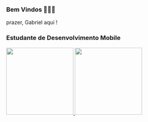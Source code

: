 ### Bem Vindos 🌿🌿🌿
prazer, Gabriel aqui !
### Estudante de Desenvolvimento Mobile

<div>
<a href="https://github.com/DevTrool">
<img loading="lazy" height="180em" src="https://github-readme-stats.vercel.app/api/top-langs/?username=DevTrool&layout=compact&langs_count=7&theme=dracula"/>
<img loading="lazy" height="180em" src="https://github-readme-stats.vercel.app/api?username=DevTrool&show_icons=true&theme=dracula&include_all_commits=true&count_private=true"/>
</div>




